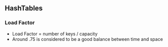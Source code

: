 

## HashTables
### Load Factor
* Load Factor = number of keys / capacity
* Around .75 is considered to be a good balance between time and space
